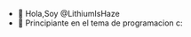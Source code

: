 - 👋 Hola,Soy @LithiumIsHaze
- 💫 Principiante en el tema de programacion c:
<!---
LithiumIsHaze/LithiumIsHaze is a ✨ special ✨ repository because its `README.md` (this file) appears on your GitHub profile.
You can click the Preview link to take a look at your changes.
--->
